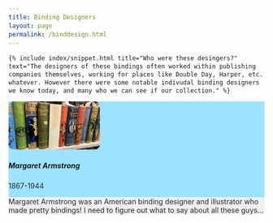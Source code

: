 ```yaml
---
title: Binding Designers
layout: page
permalink: /binddesign.html
---
```

<div class="row">
  <div class="col-md-12">
    
    {% include index/snippet.html title="Who were these desingers?" text="The designers of these bindings often worked within publishing companies themselves, working for places like Double Day, Harper, etc. whatever. However there were some notable indivudal binding designers we know today, and many who we can see if our collection." %}
    
  </div>
    </div>
    
<section class="vh-100" style="background-color: #9de2ff;">
  <div class="container py-5 h-100">
    <div class="row d-flex justify-content-center align-items-center h-100">
      <div class="col col-md-9 col-lg-7 col-xl-5">
        <div class="card" style="border-radius: 15px;">
          <div class="card-body p-4">
            <div class="d-flex text-black">
              <div class="flex-shrink-0">
                <img src= "/objects/chambers_bindings.jpg"
                  class="img-fluid"
                  style="width: 180px; border-radius: 10px;">
              </div>
              <div class="flex-grow-1 ms-3">
                <h5 class="mb-1">Margaret Armstrong</h5>
                <p class="mb-2 pb-1" style="color: #2b2a2a;">1867-1944</p>
                <div class="d-flex justify-content-start rounded-3 p-2 mb-2"
                  style="background-color: #efefef;">
                  <div>
                    <p class="mb-2 pb-1" style="color: #2b2a2a;">Margaret Armstrong was an American binding designer and illustrator who made pretty bindings! I need to figure out what to say about all these guys...</p>
                  </div>
                  </div>
                </div>
                </div>
              </div>
            </div>
          </div>
        </div>
      </div>
    </div>
  </div>
</section>
